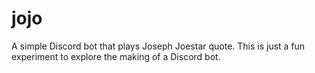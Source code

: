 # jojo
A simple Discord bot that plays Joseph Joestar quote. This is just a fun experiment to explore the making of a Discord bot.
